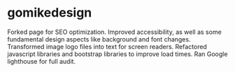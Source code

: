 # gomikedesign

Forked page for SEO optimization. Improved accessibility, as well as some fundamental design aspects like background and font changes.
Transformed image logo files into text for screen readers. Refactored javascript libraries and bootstrap libraries to improve load times.
Ran Google lighthouse for full audit.
